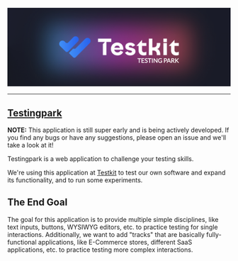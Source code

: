 ![Testingpark Header](repo/header.webp "Testingpark")

* * *

## [Testingpark](https://testingpark.com)
**NOTE:** This application is still super early and is being actively developed. If you find any bugs or have any suggestions, please open an issue and we'll take a look at it!

Testingpark is a web application to challenge your testing skills.

We're using this application at [Testkit](https://testkit.app) to test our own software and expand its functionality, and to run some experiments.

## The End Goal

The goal for this application is to provide multiple simple disciplines, like text inputs, buttons, WYSIWYG editors, etc. to practice testing for single interactions.
Additionally, we want to add "tracks" that are basically fully-functional applications, like E-Commerce stores, different SaaS applications, etc. to practice testing more complex interactions.
